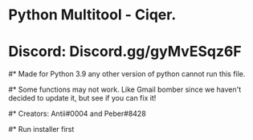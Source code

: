 # Python Multitool - Ciqer.

# Discord: Discord.gg/gyMvESqz6F

#* Made for Python 3.9 any other version of python cannot run this file.

#* Some functions may not work. Like Gmail bomber since we haven't decided to update it, but see if you can fix it!


#* Creators: Antii#0004 and Peber#8428


#* Run installer first
